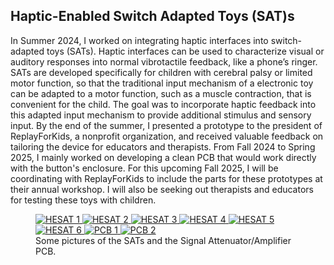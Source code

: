 <h2>Haptic-Enabled Switch Adapted Toys (SAT)s</h2>

In Summer 2024, I worked on integrating haptic interfaces into switch-adapted toys (SATs). Haptic interfaces can be used to characterize visual or auditory responses into normal vibrotactile feedback, like a phone’s ringer. SATs are developed specifically for children with cerebral palsy or limited motor function, so that the traditional input mechanism of a electronic toy can be adapted to a motor function, such as a muscle contraction, that is convenient for the child. The goal was to incorporate haptic feedback into this adapted input mechanism to provide additional stimulus and sensory input. By the end of the summer, I presented a prototype to the president of ReplayForKids, a nonprofit organization, and received valuable feedback on tailoring the device for educators and therapists. From Fall 2024 to Spring 2025, I mainly worked on developing a clean PCB that would work directly with the button's enclosure. For this upcoming Fall 2025, I will be coordinating with ReplayForKids to include the parts for these prototypes at their annual workshop. I will also be seeking out therapists and educators for testing these toys with children.

<figure class="third">
  <a href="{{ site.baseurl }}/assets/images/hesat/HESAT_1.jpg">
    <img src="{{ site.baseurl }}/assets/images/hesat/HESAT_1.jpg" alt="HESAT 1" style="max-height: 151px; height: auto; object-fit: contain;">
  </a>
  <a href="{{ site.baseurl }}/assets/images/hesat/HESAT_2.jpg">
    <img src="{{ site.baseurl }}/assets/images/hesat/HESAT_2.jpg" alt="HESAT 2" style="max-height: 151px; height: auto; object-fit: contain;">
  </a>
  <a href="{{ site.baseurl }}/assets/images/hesat/HESAT_3.jpg">
    <img src="{{ site.baseurl }}/assets/images/hesat/HESAT_3.jpg" alt="HESAT 3" style="max-height: 151px; height: auto; object-fit: contain;">
  </a>
  <a href="{{ site.baseurl }}/assets/images/hesat/HESAT_4.jpg">
    <img src="{{ site.baseurl }}/assets/images/hesat/HESAT_4.jpg" alt="HESAT 4" style="max-height: 151px; height: auto; object-fit: contain;">
  </a>
  <a href="{{ site.baseurl }}/assets/images/hesat/HESAT_5.jpg">
    <img src="{{ site.baseurl }}/assets/images/hesat/HESAT_5.jpg" alt="HESAT 5" style="max-height: 151px; height: auto; object-fit: contain;">
  </a>
  <a href="{{ site.baseurl }}/assets/images/hesat/HESAT_6.jpg">
    <img src="{{ site.baseurl }}/assets/images/hesat/HESAT_6.jpg" alt="HESAT 6" style="max-height: 151px; height: auto; object-fit: contain;">
  </a>
  <a href="{{ site.baseurl }}/assets/images/saapcb/PCB_1.jpg">
    <img src="{{ site.baseurl }}/assets/images/saapcb/PCB_1.jpg" alt="PCB 1" style="max-height: 151px; height: auto; object-fit: contain;">
  </a>
  <a href="{{ site.baseurl }}/assets/images/saapcb/PCB_2.jpg">
    <img src="{{ site.baseurl }}/assets/images/saapcb/PCB_2.jpg" alt="PCB 2" style="max-height: 151px; height: auto; object-fit: contain;">
  </a>
  <figcaption>Some pictures of the SATs and the Signal Attenuator/Amplifier PCB.</figcaption>
</figure>